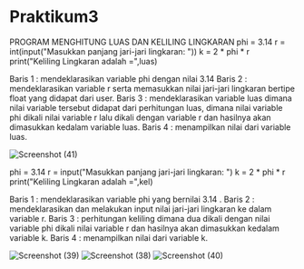 # Praktikum3
PROGRAM MENGHITUNG LUAS DAN KELILING LINGKARAN
phi = 3.14
r = int(input("Masukkan panjang jari-jari lingkaran: "))
k = 2 * phi * r
print("Keliling Lingkaran adalah =",luas)

Baris 1 : mendeklarasikan variable phi dengan nilai 3.14
Baris 2 : mendeklarasikan variable r serta memasukkan nilai jari-jari lingkaran bertipe float yang didapat dari user.
Baris 3 : mendeklarasikan variable luas dimana nilai variable tersebut didapat dari perhitungan luas, dimana nilai variable phi dikali nilai variable r lalu dikali dengan variable r dan hasilnya akan dimasukkan kedalam variable luas.
Baris 4 : menampilkan nilai dari variable luas.

![Screenshot (41)](https://user-images.githubusercontent.com/115671335/199251435-00d426f6-502e-4723-8606-34a304fdcf66.png)

phi = 3.14
r = input("Masukkan panjang jari-jari lingkaran: ")
k = 2 * phi * r
print("Keliling Lingkaran adalah =",kel)

Baris 1 : mendeklarasikan variable phi yang bernilai 3.14 .
Baris 2 : mendeklarasikan dan melakukan input nilai jari-jari lingkaran ke dalam variable r.
Baris 3 : perhitungan keliling dimana dua dikali dengan nilai variable phi dikali nilai variable r dan hasilnya akan dimasukkan kedalam variable k.
Baris 4 : menampilkan nilai dari variable k.

![Screenshot (39)](https://user-images.githubusercontent.com/115671335/199244356-acb4dcd2-856a-z666-b921-845adf85d487.png)
![Screenshot (38)](https://user-images.githubusercontent.com/115671335/199244350-9ca47f8a-be6a-4261-8108-72df74086403.png)
![Screenshot (40)](https://user-images.githubusercontent.com/115671335/199244361-f57c090b-ede7-475c-849d-14cc93bd9879.png)
